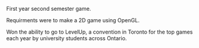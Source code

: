First year second semester game.

Requirments were to make a 2D game using OpenGL.

Won the ability to go to LevelUp, a convention in Toronto for the top games each year by university students across Ontario.
